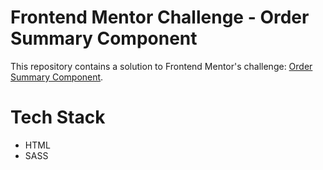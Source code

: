 # Frontend Mentor Challenge - Order Summary Component

This repository contains a solution to Frontend Mentor's challenge: [Order Summary Component](https://www.frontendmentor.io/challenges/order-summary-component-QlPmajDUj).

# Tech Stack

- HTML
- SASS
